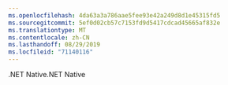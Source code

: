 ```yaml
---
ms.openlocfilehash: 4da63a3a786aae5fee93e42a249d8d1e45315fd5
ms.sourcegitcommit: 5ef0d02cb57c7153fd9d5417cdcad45665af832e
ms.translationtype: MT
ms.contentlocale: zh-CN
ms.lasthandoff: 08/29/2019
ms.locfileid: "71140116"
---
```

<span data-ttu-id="b5f1d-101">.NET Native</span><span class="sxs-lookup"><span data-stu-id="b5f1d-101">.NET Native</span></span>